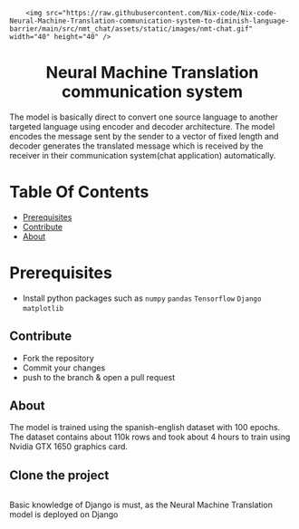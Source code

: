 <p align="center">
       
        
        <img src="https://raw.githubusercontent.com/Nix-code/Nix-code-Neural-Machine-Translation-communication-system-to-diminish-language-barrier/main/src/nmt_chat/assets/static/images/nmt-chat.gif" width="40" height="40" />
</p>
<h1 align="center" style="border: 0;"> Neural Machine Translation communication system </h1>

The model is basically direct to convert one source language to another targeted language using encoder and decoder architecture. The model encodes the message sent by the sender to a vector of fixed length and decoder generates the translated message which is received by the receiver in their communication system(chat application) automatically.

# Table Of Contents

-   [Prerequisites](#prerequisites)
-   [Contribute](#Contribute)
-   [About](#About)



# Prerequisites

-   Install python packages such as `numpy` `pandas` `Tensorflow` `Django` `matplotlib`


## Contribute


-   Fork the repository
-   Commit your changes
-   push to the branch & open a pull request

## About
The model is trained using the spanish-english dataset with 100 epochs. The dataset contains about 110k rows and took about 4 hours to train using Nvidia GTX 1650 graphics card.

## Clone the project

```

```

Basic knowledge of Django is must, as the Neural Machine Translation model is deployed on Django


